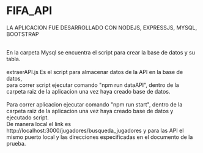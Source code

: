 # FIFA_API

LA APLICACION FUE DESARROLLADO CON NODEJS, EXPRESSJS, MYSQL, BOOTSTRAP <br/><br/>

En la carpeta Mysql se encuentra el script para crear la base de datos y su tabla.<br/><br/>
extraerAPI.js Es el script para almacenar datos de la API en la base de datos, <br/>
para correr script ejecutar comando "npm run dataAPI", dentro de la carpeta raiz de la aplicacion una vez haya creado base de datos.<br/><br/>
Para correr aplicacion ejecutar comando "npm run start", dentro de la carpeta raiz de la aplicacion una vez haya creado base de datos y ejecutado script.<br/>
De manera local el link es http://localhost:3000/jugadores/busqueda_jugadores y para las API el mismo puerto local y las direcciones especificadas en el documento de la prueba.
